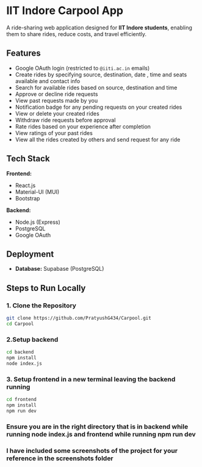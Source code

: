 # IIT Indore Carpool App

A ride-sharing web application designed for **IIT Indore students**, enabling them to share rides, reduce costs, and travel efficiently.

## Features

- Google OAuth login (restricted to `@iiti.ac.in` emails)  
- Create rides by specifying source, destination, date , time  and seats available and contact info  
- Search for available rides based on source, destination and time 
- Approve or decline ride requests  
- View past requests made by you
- Notification badge for any pending requests on your created rides
- View or delete your created rides
- Withdraw ride requests before approval  
- Rate rides based on your experience after completion 
- View ratings of your past rides
- View all the rides created by others and send request for any ride

## Tech Stack  

**Frontend:**  
- React.js  
- Material-UI (MUI)  
- Bootstrap  

**Backend:**  
- Node.js (Express)  
- PostgreSQL  
- Google OAuth  

## Deployment   
- **Database:** Supabase (PostgreSQL)  


## Steps to Run Locally  

### 1. Clone the Repository  

```sh
git clone https://github.com/PratyushG434/Carpool.git
cd Carpool

```

### 2.Setup backend

```sh
cd backend
npm install
node index.js

```

### 3. Setup frontend in a new terminal leaving the backend running
```sh
cd frontend
npm install
npm run dev

```

### Ensure you are in the right directory that is in backend while running node index.js and frontend while running npm run dev 

### I have included some screenshots of the project for your reference in the screenshots folder